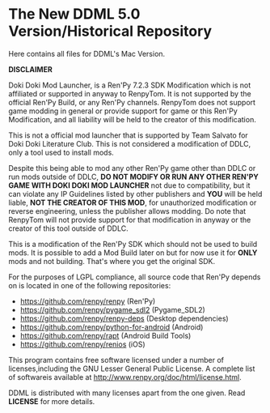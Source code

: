 # The New DDML 5.0 Version/Historical Repository

Here contains all files for DDML's Mac Version.

**DISCLAIMER**

Doki Doki Mod Launcher, is a Ren'Py 7.2.3 SDK Modification which is not affiliated or supported in anyway to RenpyTom. It is not supported by the official Ren'Py Build, or any Ren'Py channels. RenpyTom does not support game modding in general or provide support for game or this Ren'Py Modification, and all liability will be held to the creator of this modification.
    
This is not a official mod launcher that is supported by Team Salvato for Doki Doki Literature Club. This is not considered a modification of DDLC, only a tool used to install mods.

Despite this being able to mod any other Ren'Py game other than DDLC or run mods outside of DDLC, **DO NOT MODIFY OR RUN ANY OTHER REN'PY GAME WITH DOKI DOKI MOD LAUNCHER** not due to compatibility, but it can violate any IP Guidelines listed by other publishers and **YOU** will be held liable, **NOT THE CREATOR OF THIS MOD**, for unauthorized modification or reverse engineering, unless the publisher allows modding. Do note that RenpyTom will not provide support for that modification in anyway or the creator of this tool outside of DDLC.

This is a modification of the Ren'Py SDK which should not be used to build mods. It is possible to add a Mod Build later on but for now use it for **ONLY** mods and not building. That's where you get the original SDK.

For the purposes of LGPL compliance, all source code that Ren'Py depends
on is located in one of the following repositories:

* https://github.com/renpy/renpy (Ren'Py)
* https://github.com/renpy/pygame_sdl2 (Pygame_SDL2)
* https://github.com/renpy/renpy-deps (Desktop dependencies)
* https://github.com/renpy/python-for-android (Android)
* https://github.com/renpy/rapt (Android Build Tools)
* https://github.com/renpy/renios (iOS)

This program contains free software licensed under a number of licenses,including the GNU Lesser General Public License. A complete list of softwareis available at http://www.renpy.org/doc/html/license.html.

DDML is distributed with many licenses apart from the one given. Read **LICENSE** for more details.

